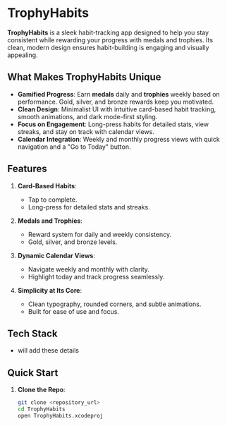 # TrophyHabits

**TrophyHabits** is a sleek habit-tracking app designed to help you stay consistent while rewarding your progress with medals and trophies. Its clean, modern design ensures habit-building is engaging and visually appealing.

## What Makes TrophyHabits Unique

- **Gamified Progress**: Earn **medals** daily and **trophies** weekly based on performance. Gold, silver, and bronze rewards keep you motivated.
- **Clean Design**: Minimalist UI with intuitive card-based habit tracking, smooth animations, and dark mode-first styling.
- **Focus on Engagement**: Long-press habits for detailed stats, view streaks, and stay on track with calendar views.
- **Calendar Integration**: Weekly and monthly progress views with quick navigation and a "Go to Today" button.

## Features

1. **Card-Based Habits**:
   - Tap to complete.
   - Long-press for detailed stats and streaks.

2. **Medals and Trophies**:
   - Reward system for daily and weekly consistency.
   - Gold, silver, and bronze levels.

3. **Dynamic Calendar Views**:
   - Navigate weekly and monthly with clarity.
   - Highlight today and track progress seamlessly.

4. **Simplicity at Its Core**:
   - Clean typography, rounded corners, and subtle animations.
   - Built for ease of use and focus.

## Tech Stack

- will add these details

## Quick Start

1. **Clone the Repo**:
   ```bash
   git clone <repository_url>
   cd TrophyHabits
   open TrophyHabits.xcodeproj
